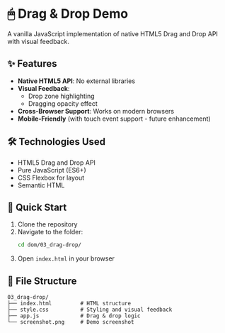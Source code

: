 # 🖱 Drag & Drop Demo

A vanilla JavaScript implementation of native HTML5 Drag and Drop API with visual feedback.


## ✨ Features

- **Native HTML5 API**: No external libraries
- **Visual Feedback**:
  - Drop zone highlighting
  - Dragging opacity effect
- **Cross-Browser Support**: Works on modern browsers
- **Mobile-Friendly** (with touch event support - future enhancement)

## 🛠 Technologies Used

- HTML5 Drag and Drop API
- Pure JavaScript (ES6+)
- CSS Flexbox for layout
- Semantic HTML

## 🚀 Quick Start

1. Clone the repository
2. Navigate to the folder:
   ```bash
   cd dom/03_drag-drop/
   ```
3. Open `index.html` in your browser



## 📂 File Structure

```
03_drag-drop/
├── index.html         # HTML structure
├── style.css          # Styling and visual feedback
├── app.js             # Drag & drop logic
└── screenshot.png     # Demo screenshot
```

